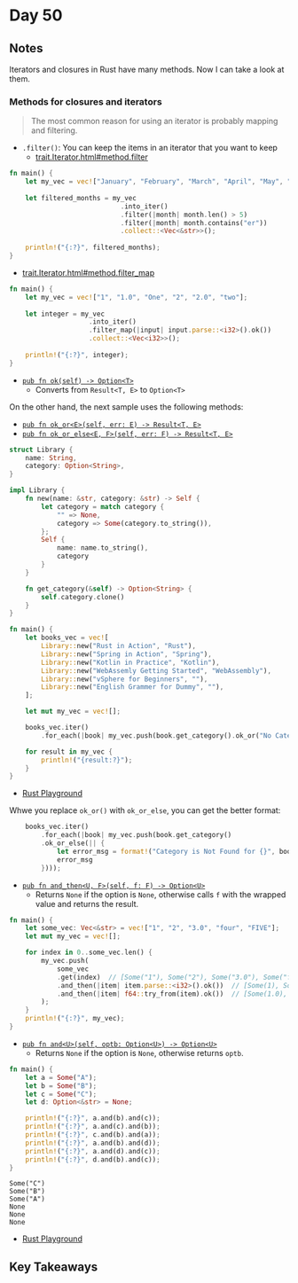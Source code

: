 # Day 50

## Notes

Iterators and closures in Rust have many methods.
Now I can take a look at them.

### Methods for closures and iterators

> The most common reason for using an iterator is probably mapping and filtering. 

- `.filter()`: You can keep the items in an iterator that you want to keep
  - [trait.Iterator.html#method.filter](https://doc.rust-lang.org/std/iter/trait.Iterator.html#method.filter)

```rust
fn main() {
    let my_vec = vec!["January", "February", "March", "April", "May", "June", "July", "August", "September", "October", "November", "December"];
 
    let filtered_months = my_vec
                            .into_iter()
                            .filter(|month| month.len() > 5)
                            .filter(|month| month.contains("er"))
                            .collect::<Vec<&str>>();
 
    println!("{:?}", filtered_months);
}
```

- [trait.Iterator.html#method.filter_map](https://doc.rust-lang.org/std/iter/trait.Iterator.html#method.filter_map)

```rust
fn main() {
    let my_vec = vec!["1", "1.0", "One", "2", "2.0", "two"];
 
    let integer = my_vec
                    .into_iter()
                    .filter_map(|input| input.parse::<i32>().ok())
                    .collect::<Vec<i32>>();
 
    println!("{:?}", integer);
}
```

- [`pub fn ok(self) -> Option<T>`](https://doc.rust-lang.org/std/result/enum.Result.html#method.ok)
  - Converts from `Result<T, E>` to `Option<T>`

On the other hand, the next sample uses the following methods:

- [`pub fn ok_or<E>(self, err: E) -> Result<T, E>`](https://doc.rust-lang.org/stable/std/option/enum.Option.html#method.ok_or)
- [`pub fn ok_or_else<E, F>(self, err: F) -> Result<T, E>`](https://doc.rust-lang.org/stable/std/option/enum.Option.html#method.ok_or_else)

```rust
struct Library {
    name: String,
    category: Option<String>,
}

impl Library {
    fn new(name: &str, category: &str) -> Self {
        let category = match category {
            "" => None,
            category => Some(category.to_string()),
        };
        Self {
            name: name.to_string(),
            category
        }
    }

    fn get_category(&self) -> Option<String> {
        self.category.clone()
    }
}

fn main() {
    let books_vec = vec![
        Library::new("Rust in Action", "Rust"),
        Library::new("Spring in Action", "Spring"),
        Library::new("Kotlin in Practice", "Kotlin"),
        Library::new("WebAssemly Getting Started", "WebAssembly"),
        Library::new("vSphere for Beginners", ""),
        Library::new("English Grammer for Dummy", ""),
    ];

    let mut my_vec = vec![];

    books_vec.iter()
        .for_each(|book| my_vec.push(book.get_category().ok_or("No Category")));

    for result in my_vec {
        println!("{result:?}");
    }
}
```

- [Rust Playground](https://play.rust-lang.org/?version=stable&mode=debug&edition=2021&gist=e20b2b25d1e394c587f19bcdb0bf38d3)

Whwe you replace `ok_or()` with `ok_or_else`, you can get the better format:

```rust
    books_vec.iter()
        .for_each(|book| my_vec.push(book.get_category()
        .ok_or_else(|| {
            let error_msg = format!("Category is Not Found for {}", book.name);
            error_msg
        })));
```

- [`pub fn and_then<U, F>(self, f: F) -> Option<U>`](https://doc.rust-lang.org/stable/std/option/enum.Option.html#method.and_then)
  - Returns `None` if the option is `None`, otherwise calls `f` with the wrapped value and returns the result.

```rust
fn main() {
    let some_vec: Vec<&str> = vec!["1", "2", "3.0", "four", "FIVE"];
    let mut my_vec = vec![];

    for index in 0..some_vec.len() {
        my_vec.push(
            some_vec
            .get(index)  // [Some("1"), Some("2"), Some("3.0"), Some("four"), Some("FIVE")]
            .and_then(|item| item.parse::<i32>().ok())  // [Some(1), Some(2), None, None, None]
            .and_then(|item| f64::try_from(item).ok())  // [Some(1.0), Some(2.0), None, None, None]
        );
    }
    println!("{:?}", my_vec);
}
```

- [`pub fn and<U>(self, optb: Option<U>) -> Option<U>`](https://doc.rust-lang.org/stable/std/option/enum.Option.html#method.and)
  - Returns `None` if the option is `None`, otherwise returns `optb`.

```rust
fn main() {
    let a = Some("A");
    let b = Some("B");
    let c = Some("C");
    let d: Option<&str> = None;

    println!("{:?}", a.and(b).and(c));
    println!("{:?}", a.and(c).and(b));
    println!("{:?}", c.and(b).and(a));
    println!("{:?}", a.and(b).and(d));
    println!("{:?}", a.and(d).and(c));
    println!("{:?}", d.and(b).and(c));
}
```

```shell
Some("C")
Some("B")
Some("A")
None
None
None
```

- [Rust Playground](https://play.rust-lang.org/?version=stable&mode=debug&edition=2021&gist=768c90fff0cbec2890ceaaaab4c20d88)

## Key Takeaways
